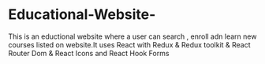 # Educational-Website-
This is an eductional website where a user can search , enroll adn learn new courses listed on website.It uses React with Redux &amp; Redux toolkit &amp; React Router Dom &amp; React Icons and React Hook Forms

